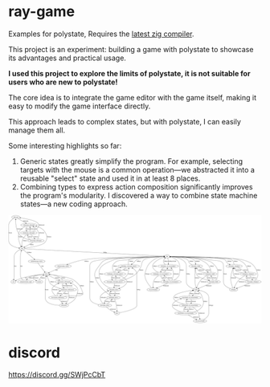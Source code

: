 # ray-game
Examples for polystate, Requires the [latest zig compiler](https://ziglang.org/download/).

This project is an experiment: building a game with polystate to showcase its advantages and practical usage.

**I used this project to explore the limits of polystate, it is not suitable for users who are new to polystate!**


The core idea is to integrate the game editor with the game itself, making it easy to modify the game interface directly.

This approach leads to complex states, but with polystate, I can easily manage them all.

Some interesting highlights so far:
1. Generic states greatly simplify the program. For example, selecting targets with the mouse is a common operation—we abstracted it into a reusable "select" state and used it in at least 8 places.
2. Combining types to express action composition significantly improves the program's modularity. I discovered a way to combine state machine states—a new coding approach.


![editor_graph](data/graph.svg)

# discord
https://discord.gg/SWjPcCbT
